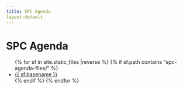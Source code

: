 ```yaml
---
title: SPC Agenda
layout:default
---
```


# SPC Agenda

<ul>
{% for  sf in site.static_files |reverse %}
 {% if sf.path contains "spc-agenda-files/" %}
  <li>
   <a href="{{sf.path}}">{{ sf.basename }}</a>
  </li>
  {% endif %}
{% endfor %}
</ul>


